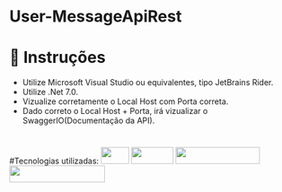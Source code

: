 # User-MessageApiRest

# 📂 Instruções
- Utilize Microsoft Visual Studio ou equivalentes, tipo JetBrains Rider.
- Utilize .Net 7.0.
- Vizualize corretamente o Local Host com Porta correta.
- Dado correto o Local Host + Porta, irá vizualizar o SwaggerIO(Documentação da API).





#
#Tecnologias utilizadas: 
<img width="50" height="30" src ="https://img.shields.io/badge/C%23-239120?style=for-the-badge&logo=c-sharp&logoColor=white" />  <img width="75" height="30" src ="https://img.shields.io/badge/.NET-5C2D91?style=for-the-badge&logo=.net&logoColor=white" /> 
<img width="150" height="30" src= "https://img.shields.io/badge/Visual_Studio-5C2D91?style=for-the-badge&logo=visual%20studio&logoColor=white" />
<img width="170" height="30" src ="https://img.shields.io/badge/Microsoft_SQL_Server-CC2927?style=for-the-badge&logo=microsoft-sql-server&logoColor=white" /> 
